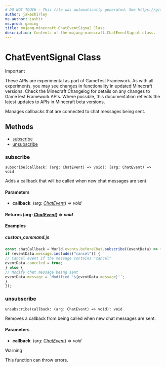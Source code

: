```yaml
---
# DO NOT TOUCH — This file was automatically generated. See https://github.com/Mojang/MinecraftScriptingApiDocsGenerator to modify descriptions, examples, etc.
author: jakeshirley
ms.author: jashir
ms.prod: gaming
title: mojang-minecraft.ChatEventSignal Class
description: Contents of the mojang-minecraft.ChatEventSignal class.
---
```

# ChatEventSignal Class
>[!IMPORTANT]
>These APIs are experimental as part of GameTest Framework. As with all experiments, you may see changes in functionality in updated Minecraft versions. Check the Minecraft Changelog for details on any changes to GameTest Framework APIs. Where possible, this documentation reflects the latest updates to APIs in Minecraft beta versions.

Manages callbacks that are connected to chat messages being sent.


## Methods
- [subscribe](#subscribe)
- [unsubscribe](#unsubscribe)
  
### **subscribe**
`
subscribe(callback: (arg: ChatEvent) => void): (arg: ChatEvent) => void
`

Adds a callback that will be called when new chat messages are sent.
#### **Parameters**
- **callback**: (arg: [*ChatEvent*](ChatEvent.md)) => *void*

#### **Returns** (arg: [*ChatEvent*](ChatEvent.md)) => *void*


#### **Examples**
##### *custom_command.js*
```javascript
const chatCallback = World.events.beforeChat.subscribe((eventData) => {
if (eventData.message.includes("cancel")) {
// Cancel event if the message contains "cancel"
eventData.canceled = true;
} else {
// Modify chat message being sent
eventData.message = `Modified '${eventData.message}'`;
}
});
```
### **unsubscribe**
`
unsubscribe(callback: (arg: ChatEvent) => void): void
`

Removes a callback from being called when new chat messages are sent.
#### **Parameters**
- **callback**: (arg: [*ChatEvent*](ChatEvent.md)) => *void*


> [!WARNING]
> This function can throw errors.


